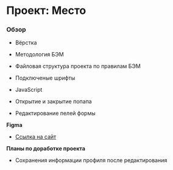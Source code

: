 # Проект: Место

### Обзор

* Вёрстка
* Методология БЭМ
* Файловая структура проекта по правилам БЭМ
* Подключеные шрифты

* JavaScript
* Открытие и закрытие попапа
* Редактирование пелей формы

**Figma**

* [Ссылка на сайт](https://agpavlich.github.io/mesto/)

**Планы по доработке проекта**

* Сохранения информации профиля после редактирования
